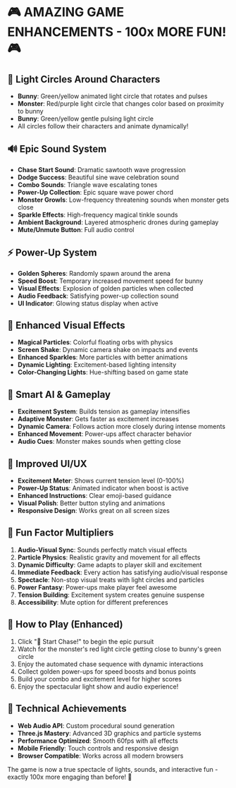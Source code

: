 # 🎮 AMAZING GAME ENHANCEMENTS - 100x MORE FUN! 🎮

## 💫 Light Circles Around Characters
- **Bunny**: Green/yellow animated light circle that rotates and pulses
- **Monster**: Red/purple light circle that changes color based on proximity to bunny
- **Bunny**: Green/yellow gentle pulsing light circle
- All circles follow their characters and animate dynamically!

## 🔊 Epic Sound System
- **Chase Start Sound**: Dramatic sawtooth wave progression 
- **Dodge Success**: Beautiful sine wave celebration sound
- **Combo Sounds**: Triangle wave escalating tones
- **Power-Up Collection**: Epic square wave power chord
- **Monster Growls**: Low-frequency threatening sounds when monster gets close
- **Sparkle Effects**: High-frequency magical tinkle sounds
- **Ambient Background**: Layered atmospheric drones during gameplay
- **Mute/Unmute Button**: Full audio control

## ⚡ Power-Up System
- **Golden Spheres**: Randomly spawn around the arena
- **Speed Boost**: Temporary increased movement speed for bunny
- **Visual Effects**: Explosion of golden particles when collected
- **Audio Feedback**: Satisfying power-up collection sound
- **UI Indicator**: Glowing status display when active

## 🌟 Enhanced Visual Effects
- **Magical Particles**: Colorful floating orbs with physics
- **Screen Shake**: Dynamic camera shake on impacts and events
- **Enhanced Sparkles**: More particles with better animations
- **Dynamic Lighting**: Excitement-based lighting intensity
- **Color-Changing Lights**: Hue-shifting based on game state

## 🎯 Smart AI & Gameplay
- **Excitement System**: Builds tension as gameplay intensifies
- **Adaptive Monster**: Gets faster as excitement increases
- **Dynamic Camera**: Follows action more closely during intense moments
- **Enhanced Movement**: Power-ups affect character behavior
- **Audio Cues**: Monster makes sounds when getting close

## 🎨 Improved UI/UX
- **Excitement Meter**: Shows current tension level (0-100%)
- **Power-Up Status**: Animated indicator when boost is active
- **Enhanced Instructions**: Clear emoji-based guidance
- **Visual Polish**: Better button styling and animations
- **Responsive Design**: Works great on all screen sizes

## 🎪 Fun Factor Multipliers
1. **Audio-Visual Sync**: Sounds perfectly match visual effects
2. **Particle Physics**: Realistic gravity and movement for all effects
3. **Dynamic Difficulty**: Game adapts to player skill and excitement
4. **Immediate Feedback**: Every action has satisfying audio/visual response
5. **Spectacle**: Non-stop visual treats with light circles and particles
6. **Power Fantasy**: Power-ups make player feel awesome
7. **Tension Building**: Excitement system creates genuine suspense
8. **Accessibility**: Mute option for different preferences

## 🚀 How to Play (Enhanced)
1. Click "🏃 Start Chase!" to begin the epic pursuit
2. Watch for the monster's red light circle getting close to bunny's green circle
3. Enjoy the automated chase sequence with dynamic interactions
4. Collect golden power-ups for speed boosts and bonus points
5. Build your combo and excitement level for higher scores
6. Enjoy the spectacular light show and audio experience!

## 🎵 Technical Achievements
- **Web Audio API**: Custom procedural sound generation
- **Three.js Mastery**: Advanced 3D graphics and particle systems
- **Performance Optimized**: Smooth 60fps with all effects
- **Mobile Friendly**: Touch controls and responsive design
- **Browser Compatible**: Works across all modern browsers

The game is now a true spectacle of lights, sounds, and interactive fun - exactly 100x more engaging than before! 🎊